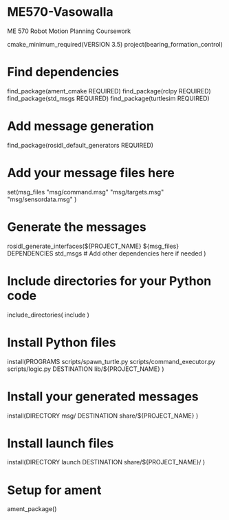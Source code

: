 # ME570-Vasowalla
 ME 570 Robot Motion Planning Coursework

cmake_minimum_required(VERSION 3.5)
project(bearing_formation_control)

# Find dependencies
find_package(ament_cmake REQUIRED)
find_package(rclpy REQUIRED)
find_package(std_msgs REQUIRED)
find_package(turtlesim REQUIRED)

# Add message generation
find_package(rosidl_default_generators REQUIRED)

# Add your message files here
set(msg_files
    "msg/command.msg"
    "msg/targets.msg"
    "msg/sensordata.msg"
)

# Generate the messages
rosidl_generate_interfaces(${PROJECT_NAME}
    ${msg_files}
    DEPENDENCIES std_msgs  # Add other dependencies here if needed
)

# Include directories for your Python code
include_directories(
    include
)

# Install Python files
install(PROGRAMS
    scripts/spawn_turtle.py
    scripts/command_executor.py
    scripts/logic.py
    DESTINATION lib/${PROJECT_NAME}
)

# Install your generated messages
install(DIRECTORY
    msg/
    DESTINATION share/${PROJECT_NAME}
)

# Install launch files
install(DIRECTORY launch
    DESTINATION share/${PROJECT_NAME}/
)

# Setup for ament
ament_package()
